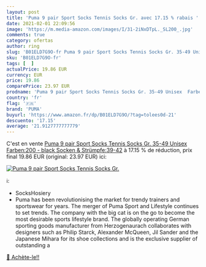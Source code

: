 ```yaml
---
layout: post
title: 'Puma 9 pair Sport Socks Tennis Socks Gr. avec 17.15 % rabais '
date: 2021-02-01 22:09:56
image: 'https://m.media-amazon.com/images/I/31-2iNxDTpL._SL200_.jpg'
comments: true
category: ofertas
author: ring
slug: 'B01ELD7G9O-fr Puma 9 pair Sport Socks Tennis Socks Gr. 35-49 Unisex...'
sku: 'B01ELD7G9O-fr'
tags: [  ]
actualPrice: 19.86 EUR
currency: EUR
price: 19.86
comparePrice: 23.97 EUR
prodname: 'Puma 9 pair Sport Socks Tennis Socks Gr. 35-49 Unisex  Farben:200 - black  Socken & Strümpfe:39-42'
country: 'fr'
flag: '🇫🇷'
brand: 'PUMA'
buyurl: 'https://www.amazon.fr/dp/B01ELD7G9O/?tag=tolees0d-21'
descuento: '17.15'
average: '21.9127777777779'
---
```


C'est en vente [Puma 9 pair Sport Socks Tennis Socks Gr. 35-49 Unisex  Farben:200 - black  Socken & Strümpfe:39-42](https://www.amazon.fr/dp/B01ELD7G9O/?tag=tolees0d-21)  à  17.15 % de réduction, prix final  19.86 EUR (original: 23.97 EUR) ici:

[![Puma 9 pair Sport Socks Tennis Socks Gr.](https://m.media-amazon.com/images/I/31-2iNxDTpL._SL200_.jpg)](https://www.amazon.fr/dp/B01ELD7G9O/?tag=tolees0d-21)

ℹ️:

- SocksHosiery
- Puma has been revolutionising the market for trendy trainers and sportswear for years. The merger of Puma Sport and Lifestyle continues to set trends. The company with the big cat is on the go to become the most desirable sports lifestyle brand. The globally operating German sporting goods manufacturer from Herzogenaurach collaborates with designers such as Philip Starck, Alexander McQueen, Jil Sander and the Japanese Mihara for its shoe collections and is the exclusive supplier of outstanding a

[🛒 Achète-le!!](https://www.amazon.fr/dp/B01ELD7G9O/?tag=tolees0d-21)
